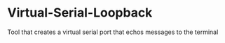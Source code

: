 # Virtual-Serial-Loopback
Tool that creates a virtual serial port that echos messages to the terminal

